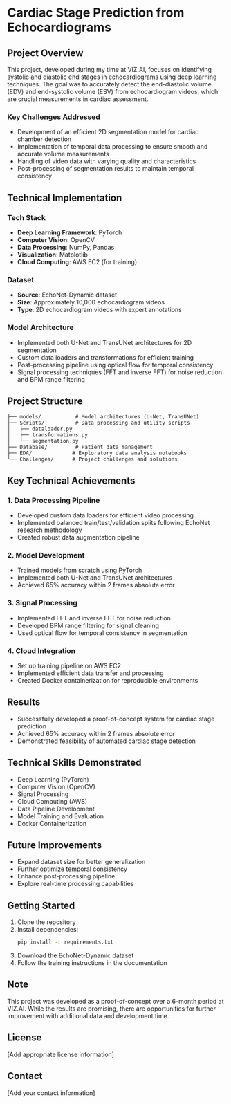 # Cardiac Stage Prediction from Echocardiograms

## Project Overview
This project, developed during my time at VIZ.AI, focuses on identifying systolic and diastolic end stages in echocardiograms using deep learning techniques. The goal was to accurately detect the end-diastolic volume (EDV) and end-systolic volume (ESV) from echocardiogram videos, which are crucial measurements in cardiac assessment.

### Key Challenges Addressed
- Development of an efficient 2D segmentation model for cardiac chamber detection
- Implementation of temporal data processing to ensure smooth and accurate volume measurements
- Handling of video data with varying quality and characteristics
- Post-processing of segmentation results to maintain temporal consistency

## Technical Implementation

### Tech Stack
- **Deep Learning Framework**: PyTorch
- **Computer Vision**: OpenCV
- **Data Processing**: NumPy, Pandas
- **Visualization**: Matplotlib
- **Cloud Computing**: AWS EC2 (for training)

### Dataset
- **Source**: EchoNet-Dynamic dataset
- **Size**: Approximately 10,000 echocardiogram videos
- **Type**: 2D echocardiogram videos with expert annotations

### Model Architecture
- Implemented both U-Net and TransUNet architectures for 2D segmentation
- Custom data loaders and transformations for efficient training
- Post-processing pipeline using optical flow for temporal consistency
- Signal processing techniques (FFT and inverse FFT) for noise reduction and BPM range filtering

## Project Structure
```
├── models/           # Model architectures (U-Net, TransUNet)
├── Scripts/          # Data processing and utility scripts
│   ├── dataloader.py
│   ├── transformations.py
│   └── segmentation.py
├── Database/         # Patient data management
├── EDA/             # Exploratory data analysis notebooks
└── Challenges/      # Project challenges and solutions
```

## Key Technical Achievements

### 1. Data Processing Pipeline
- Developed custom data loaders for efficient video processing
- Implemented balanced train/test/validation splits following EchoNet research methodology
- Created robust data augmentation pipeline

### 2. Model Development
- Trained models from scratch using PyTorch
- Implemented both U-Net and TransUNet architectures
- Achieved 65% accuracy within 2 frames absolute error

### 3. Signal Processing
- Implemented FFT and inverse FFT for noise reduction
- Developed BPM range filtering for signal cleaning
- Used optical flow for temporal consistency in segmentation

### 4. Cloud Integration
- Set up training pipeline on AWS EC2
- Implemented efficient data transfer and processing
- Created Docker containerization for reproducible environments

## Results
- Successfully developed a proof-of-concept system for cardiac stage prediction
- Achieved 65% accuracy within 2 frames absolute error
- Demonstrated feasibility of automated cardiac stage detection

## Technical Skills Demonstrated
- Deep Learning (PyTorch)
- Computer Vision (OpenCV)
- Signal Processing
- Cloud Computing (AWS)
- Data Pipeline Development
- Model Training and Evaluation
- Docker Containerization

## Future Improvements
- Expand dataset size for better generalization
- Further optimize temporal consistency
- Enhance post-processing pipeline
- Explore real-time processing capabilities

## Getting Started
1. Clone the repository
2. Install dependencies:
   ```bash
   pip install -r requirements.txt
   ```
3. Download the EchoNet-Dynamic dataset
4. Follow the training instructions in the documentation

## Note
This project was developed as a proof-of-concept over a 6-month period at VIZ.AI. While the results are promising, there are opportunities for further improvement with additional data and development time.

## License
[Add appropriate license information]

## Contact
[Add your contact information] 
